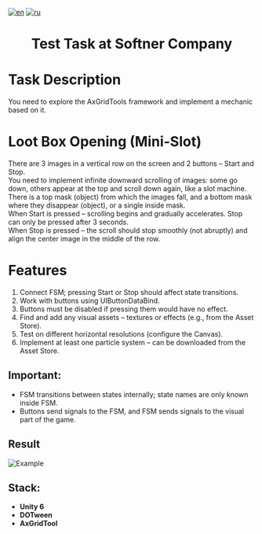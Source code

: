 [![en](https://img.shields.io/badge/lang-en-red.svg)](https://github.com/FrixQn/Test-Task-Softner/blob/main/README.md)
[![ru](https://img.shields.io/badge/lang-ru-yellow.svg)](https://github.com/FrixQn/Test-Task-Softner/blob/main/README.ru-RU.md)

<h1 align="center">Test Task at Softner Company</h1>

# Task Description

You need to explore the AxGridTools framework and implement a mechanic based on it.

# Loot Box Opening (Mini-Slot)

There are 3 images in a vertical row on the screen and 2 buttons – Start and Stop.  
You need to implement infinite downward scrolling of images: some go down, others appear at the top and scroll down again, like a slot machine.  
There is a top mask (object) from which the images fall, and a bottom mask where they disappear (object), or a single inside mask.  
When Start is pressed – scrolling begins and gradually accelerates. Stop can only be pressed after 3 seconds.  
When Stop is pressed – the scroll should stop smoothly (not abruptly) and align the center image in the middle of the row.

# Features

1. Connect FSM; pressing Start or Stop should affect state transitions.
2. Work with buttons using UIButtonDataBind.
3. Buttons must be disabled if pressing them would have no effect.
4. Find and add any visual assets – textures or effects (e.g., from the Asset Store).
5. Test on different horizontal resolutions (configure the Canvas).
6. Implement at least one particle system – can be downloaded from the Asset Store.

## **Important:**

* FSM transitions between states internally; state names are only known inside FSM.
* Buttons send signals to the FSM, and FSM sends signals to the visual part of the game.

## Result
![Example](result.gif)

## Stack:
* **Unity 6**
* **DOTween**
* **AxGridTool**